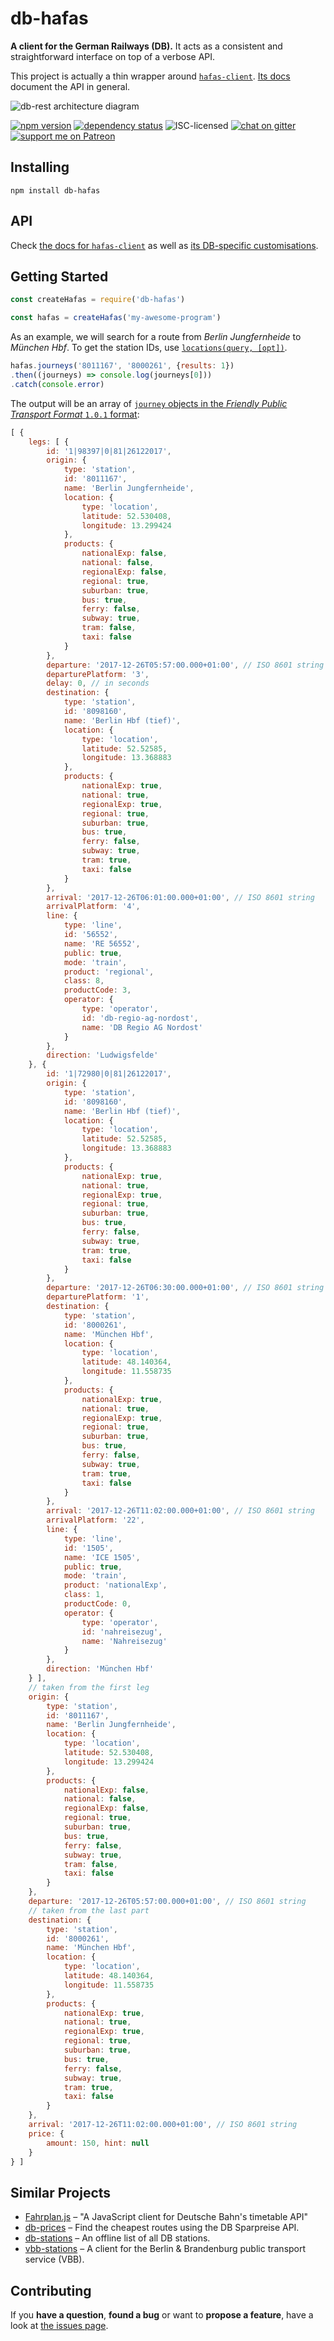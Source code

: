 # db-hafas

**A client for the German Railways (DB).** It acts as a consistent and straightforward interface on top of a verbose API.

This project is actually a thin wrapper around [`hafas-client`](https://github.com/public-transport/hafas-client#hafas-client). [Its docs](https://github.com/public-transport/hafas-client/tree/master/docs) document the API in general.

![db-rest architecture diagram](https://rawgit.com/derhuerst/db-rest/master/architecture.svg)

[![npm version](https://img.shields.io/npm/v/db-hafas.svg)](https://www.npmjs.com/package/db-hafas)
[![dependency status](https://img.shields.io/david/derhuerst/db-hafas.svg)](https://david-dm.org/derhuerst/db-hafas)
![ISC-licensed](https://img.shields.io/github/license/derhuerst/db-hafas.svg)
[![chat on gitter](https://badges.gitter.im/derhuerst.svg)](https://gitter.im/derhuerst)
[![support me on Patreon](https://img.shields.io/badge/support%20me-on%20patreon-fa7664.svg)](https://patreon.com/derhuerst)


## Installing

```shell
npm install db-hafas
```


## API

Check [the docs for `hafas-client`](https://github.com/public-transport/hafas-client/tree/master/docs) as well as [its DB-specific customisations](https://github.com/public-transport/hafas-client/blob/master/p/db/readme.md).


## Getting Started

```javascript
const createHafas = require('db-hafas')

const hafas = createHafas('my-awesome-program')
```

As an example, we will search for a route from *Berlin Jungfernheide* to *München Hbf*. To get the station IDs, use [`locations(query, [opt])`](https://github.com/public-transport/hafas-client/blob/master/docs/locations.md).

```javascript
hafas.journeys('8011167', '8000261', {results: 1})
.then((journeys) => console.log(journeys[0]))
.catch(console.error)
```

The output will be an array of [`journey` objects in the *Friendly Public Transport Format* `1.0.1` format](https://github.com/public-transport/friendly-public-transport-format/tree/1.0.1/spec#journey):

```javascript
[ {
	legs: [ {
		id: '1|98397|0|81|26122017',
		origin: {
			type: 'station',
			id: '8011167',
			name: 'Berlin Jungfernheide',
			location: {
				type: 'location',
				latitude: 52.530408,
				longitude: 13.299424
			},
			products: {
				nationalExp: false,
				national: false,
				regionalExp: false,
				regional: true,
				suburban: true,
				bus: true,
				ferry: false,
				subway: true,
				tram: false,
				taxi: false
			}
		},
		departure: '2017-12-26T05:57:00.000+01:00', // ISO 8601 string
		departurePlatform: '3',
		delay: 0, // in seconds
		destination: {
			type: 'station',
			id: '8098160',
			name: 'Berlin Hbf (tief)',
			location: {
				type: 'location',
				latitude: 52.52585,
				longitude: 13.368883
			},
			products: {
				nationalExp: true,
				national: true,
				regionalExp: true,
				regional: true,
				suburban: true,
				bus: true,
				ferry: false,
				subway: true,
				tram: true,
				taxi: false
			}
		},
		arrival: '2017-12-26T06:01:00.000+01:00', // ISO 8601 string
		arrivalPlatform: '4',
		line: {
			type: 'line',
			id: '56552',
			name: 'RE 56552',
			public: true,
			mode: 'train',
			product: 'regional',
			class: 8,
			productCode: 3,
			operator: {
				type: 'operator',
				id: 'db-regio-ag-nordost',
				name: 'DB Regio AG Nordost'
			}
		},
		direction: 'Ludwigsfelde'
	}, {
		id: '1|72980|0|81|26122017',
		origin: {
			type: 'station',
			id: '8098160',
			name: 'Berlin Hbf (tief)',
			location: {
				type: 'location',
				latitude: 52.52585,
				longitude: 13.368883
			},
			products: {
				nationalExp: true,
				national: true,
				regionalExp: true,
				regional: true,
				suburban: true,
				bus: true,
				ferry: false,
				subway: true,
				tram: true,
				taxi: false
			}
		},
		departure: '2017-12-26T06:30:00.000+01:00', // ISO 8601 string
		departurePlatform: '1',
		destination: {
			type: 'station',
			id: '8000261',
			name: 'München Hbf',
			location: {
				type: 'location',
				latitude: 48.140364,
				longitude: 11.558735
			},
			products: {
				nationalExp: true,
				national: true,
				regionalExp: true,
				regional: true,
				suburban: true,
				bus: true,
				ferry: false,
				subway: true,
				tram: true,
				taxi: false
			}
		},
		arrival: '2017-12-26T11:02:00.000+01:00', // ISO 8601 string
		arrivalPlatform: '22',
		line: {
			type: 'line',
			id: '1505',
			name: 'ICE 1505',
			public: true,
			mode: 'train',
			product: 'nationalExp',
			class: 1,
			productCode: 0,
			operator: {
				type: 'operator',
				id: 'nahreisezug',
				name: 'Nahreisezug'
			}
		},
		direction: 'München Hbf'
	} ],
	// taken from the first leg
	origin: {
		type: 'station',
		id: '8011167',
		name: 'Berlin Jungfernheide',
		location: {
			type: 'location',
			latitude: 52.530408,
			longitude: 13.299424
		},
		products: {
			nationalExp: false,
			national: false,
			regionalExp: false,
			regional: true,
			suburban: true,
			bus: true,
			ferry: false,
			subway: true,
			tram: false,
			taxi: false
		}
	},
	departure: '2017-12-26T05:57:00.000+01:00', // ISO 8601 string
	// taken from the last part
	destination: {
		type: 'station',
		id: '8000261',
		name: 'München Hbf',
		location: {
			type: 'location',
			latitude: 48.140364,
			longitude: 11.558735
		},
		products: {
			nationalExp: true,
			national: true,
			regionalExp: true,
			regional: true,
			suburban: true,
			bus: true,
			ferry: false,
			subway: true,
			tram: true,
			taxi: false
		}
	},
	arrival: '2017-12-26T11:02:00.000+01:00', // ISO 8601 string
	price: {
		amount: 150, hint: null
	}
} ]
```


## Similar Projects

- [Fahrplan.js](https://github.com/pbock/fahrplan) – "A JavaScript client for Deutsche Bahn's timetable API"
- [db-prices](https://github.com/juliuste/db-prices) – Find the cheapest routes using the DB Sparpreise API.
- [db-stations](https://github.com/derhuerst/db-stations) – An offline list of all DB stations.
- [vbb-stations](https://github.com/derhuerst/vbb-stations) – A client for the Berlin & Brandenburg public transport service (VBB).


## Contributing

If you **have a question**, **found a bug** or want to **propose a feature**, have a look at [the issues page](https://github.com/derhuerst/db-hafas/issues).
